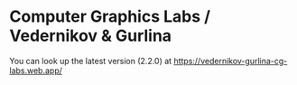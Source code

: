 # Сomputer Graphics Labs / Vedernikov & Gurlina

You can look up the latest version (2.2.0) at https://vedernikov-gurlina-cg-labs.web.app/
